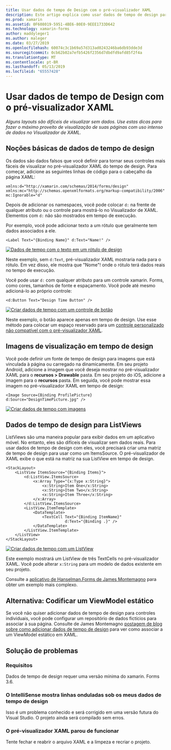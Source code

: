 ```yaml
---
title: Usar dados de tempo de Design com o pré-visualizador XAML
description: Este artigo explica como usar dados de tempo de design para mostrar os layouts com uso intenso de dados no XAML pré-visualizador sem executar seu aplicativo.
ms.prod: xamarin
ms.assetid: 0F608019-5951-4BE6-80E0-9EEE1733D642
ms.technology: xamarin-forms
author: maddyleger1
ms.author: maleger
ms.date: 03/27/2019
ms.openlocfilehash: 60074c3c1b69a57d313ad0243246ba6db93dde3d
ms.sourcegitcommit: 0cb62b02a7efb5426f2356d7dbdfd9afd85f2f4a
ms.translationtype: MT
ms.contentlocale: pt-BR
ms.lasthandoff: 05/13/2019
ms.locfileid: "65557428"
---
```

# <a name="use-design-time-data-with-the-xaml-previewer"></a>Usar dados de tempo de Design com o pré-visualizador XAML

_Alguns layouts são difíceis de visualizar sem dados. Use estas dicas para fazer o máximo proveito de visualização de suas páginas com uso intenso de dados no Visualizador de XAML._

## <a name="design-time-data-basics"></a>Noções básicas de dados de tempo de design

Os dados são dados falsos que você definir para tornar seus controles mais fáceis de visualizar no pré-visualizador XAML do tempo de design. Para começar, adicione as seguintes linhas de código para o cabeçalho da página XAML:

```xaml
xmlns:d="http://xamarin.com/schemas/2014/forms/design"
xmlns:mc="http://schemas.openxmlformats.org/markup-compatibility/2006"
mc:Ignorable="d"
```

Depois de adicionar os namespaces, você pode colocar `d:` na frente de qualquer atributo ou o controle para mostrá-lo no Visualizador de XAML. Elementos com `d:` não são mostrados em tempo de execução.

Por exemplo, você pode adicionar texto a um rótulo que geralmente tem dados associados a ele.

```xaml
<Label Text="{Binding Name}" d:Text="Name!" />
```

[![Dados de tempo com o texto em um rótulo de design](xaml-previewer-images/designtimedata-label-sm.png "Design um rótulo de dados com o texto de hora")](xaml-previewer-images/designtimedata-label-lg.png#lightbox)

Neste exemplo, sem `d:Text`, pré-visualizador XAML mostraria nada para o rótulo. Em vez disso, ele mostra que "Nome"! onde o rótulo terá dados reais no tempo de execução.

Você pode usar `d:` com qualquer atributo para um controle xamarin. Forms, como cores, tamanhos de fonte e espaçamento. Você pode até mesmo adicioná-lo ao próprio controle:

```xaml
<d:Button Text="Design Time Button" />
```

[![Criar dados de tempo com um controle de botão](xaml-previewer-images/designtimedata-controls-sm.png "dados com um controle de botão de tempo de Design")](xaml-previewer-images/designtimedata-controls-lg.png#lightbox)

Neste exemplo, o botão aparece apenas em tempo de design. Use esse método para colocar um espaço reservado para um [controle personalizado não compatível com o pré-visualizador XAML](render-custom-controls.md).

## <a name="preview-images-at-design-time"></a>Imagens de visualização em tempo de design

Você pode definir um fonte de tempo de design para imagens que está vinculada à página ou carregado na dinamicamente. Em seu projeto Android, adicione a imagem que você deseja mostrar no pré-visualizador XAML para o **recursos > Drawable** pasta. Em seu projeto do iOS, adicione a imagem para o **recursos** pasta. Em seguida, você pode mostrar essa imagem no pré-visualizador XAML em tempo de design:

```xaml
<Image Source={Binding ProfilePicture} d:Source="DesignTimePicture.jpg" />
```
[![Criar dados de tempo com imagens](xaml-previewer-images/designtimedata-image-sm.png "projetar os dados de tempo com iamges")](xaml-previewer-images/designtimedata-image-lg.png#lightbox)

## <a name="design-time-data-for-listviews"></a>Dados de tempo de design para ListViews

ListViews são uma maneira popular para exibir dados em um aplicativo móvel. No entanto, eles são difíceis de visualizar sem dados reais. Para usar dados de tempo de design com eles, você precisará criar uma matriz de tempo de design para usar como um ItemsSource. O pré-visualizador de XAML exibe o que está na matriz na sua ListView em tempo de design.

```xaml
<StackLayout>
    <ListView ItemsSource="{Binding Items}">
        <d:ListView.ItemsSource>
            <x:Array Type="{x:Type x:String}">
                <x:String>Item One</x:String>
                <x:String>Item Two</x:String>
                <x:String>Item Three</x:String>
            </x:Array>
        </d:ListView.ItemsSource>
        <ListView.ItemTemplate>
            <DataTemplate>
                <TextCell Text="{Binding ItemName}"
                          d:Text="{Binding .}" />
            </DataTemplate>
        </ListView.ItemTemplate>
    </ListView>
</StackLayout>
```

[![Criar dados de tempo com um ListView](xaml-previewer-images/designtimedata-itemssource-sm.png "projetar os dados de tempo com um ListView")](xaml-previewer-images/designtimedata-itemssource-lg.png#lightbox)

Este exemplo mostrará um ListView de três TextCells no pré-visualizador XAML. Você pode alterar `x:String` para um modelo de dados existente em seu projeto.

Consulte a [aplicativo de Hanselman.Forms de James Montemagno](https://github.com/jamesmontemagno/Hanselman.Forms/blob/vnext/src/Hanselman/Views/Podcasts/PodcastDetailsPage.xaml#L26-L47) para obter um exemplo mais complexo.

## <a name="alternative-hardcode-a-static-viewmodel"></a>Alternativa: Codificar um ViewModel estático

Se você não quiser adicionar dados de tempo de design para controles individuais, você pode configurar um repositório de dados fictícios para associar à sua página. Consulte de James Montemagno [postagem de blog sobre como adicionar dados de tempo de design](http://motzcod.es/post/143702671962/xamarinforms-xaml-previewer-design-time-data) para ver como associar a um ViewModel estático em XAML.

## <a name="troubleshooting"></a>Solução de problemas

### <a name="requirements"></a>Requisitos

Dados de tempo de design requer uma versão mínima do xamarin. Forms 3.6.

### <a name="intellisense-shows-squiggly-lines-under-my-design-time-data"></a>O IntelliSense mostra linhas onduladas sob os meus dados de tempo de design

Isso é um problema conhecido e será corrigido em uma versão futura do Visual Studio. O projeto ainda será compilado sem erros.

### <a name="the-xaml-previewer-stopped-working"></a>O pré-visualizador XAML parou de funcionar

Tente fechar e reabrir o arquivo XAML e a limpeza e recriar o projeto.
